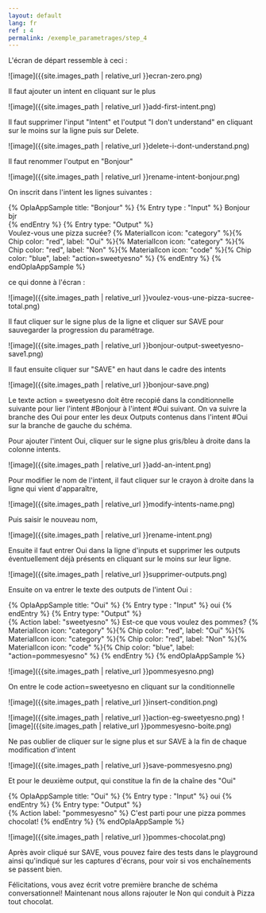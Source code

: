 ```yaml
---
layout: default
lang: fr
ref : 4
permalink: /exemple_parametrages/step_4
---
```


L'écran de départ ressemble à ceci :

![image]({{site.images_path | relative_url }}ecran-zero.png)


Il faut ajouter un intent en cliquant sur le plus

![image]({{site.images_path | relative_url }}add-first-intent.png)


Il faut supprimer l'input "Intent" et  l'output "I don't understand" en cliquant sur le moins sur la ligne puis sur Delete.

![image]({{site.images_path | relative_url }}delete-i-dont-understand.png)

Il faut renommer l'output en "Bonjour"

![image]({{site.images_path | relative_url }}rename-intent-bonjour.png)


On inscrit dans l'intent les lignes suivantes :


{% OplaAppSample title: "Bonjour" %}
  {% Entry type : "Input" %}
    Bonjour <br> bjr <br>
  {% endEntry %}
  {% Entry type: "Output" %}  
    Voulez-vous une pizza sucrée? {% MaterialIcon icon: "category" %}{% Chip color: "red", label: "Oui" %}{% MaterialIcon icon: "category" %}{% Chip color: "red", label: "Non" %}{% MaterialIcon icon: "code" %}{% Chip color: "blue", label: "action=sweetyesno" %}
  {% endEntry %}
{% endOplaAppSample %}



ce qui donne à l'écran :


![image]({{site.images_path | relative_url }}voulez-vous-une-pizza-sucree-total.png)


Il faut cliquer sur le signe plus de la ligne et cliquer sur SAVE pour sauvegarder la progression du paramétrage.

![image]({{site.images_path | relative_url }}bonjour-output-sweetyesno-save1.png)

Il faut ensuite cliquer sur "SAVE" en haut dans le cadre des intents

![image]({{site.images_path | relative_url }}bonjour-save.png)


Le texte action = sweetyesno doit être recopié dans la conditionnelle suivante pour lier l'intent #Bonjour à l'intent #Oui suivant. On va suivre la branche des Oui pour enter les deux Outputs contenus dans l'intent #Oui sur la branche de gauche du schéma.


Pour ajouter l'intent Oui, cliquer sur le signe plus gris/bleu à droite dans la colonne intents.

![image]({{site.images_path | relative_url }}add-an-intent.png)

Pour modifier le nom de l'intent, il faut cliquer sur le crayon à droite dans la ligne qui vient d'apparaître,

![image]({{site.images_path | relative_url }}modify-intents-name.png)

Puis saisir le nouveau nom,

![image]({{site.images_path | relative_url }}rename-intent.png)

Ensuite il faut entrer Oui dans la ligne d'inputs et supprimer les outputs éventuellement déjà présents en cliquant sur le moins sur leur ligne.

![image]({{site.images_path | relative_url }}supprimer-outputs.png)


Ensuite on va entrer le texte des outputs de l'intent Oui :<br>


{% OplaAppSample title: "Oui" %}
  {% Entry type : "Input" %}
    oui
  {% endEntry %}
  {% Entry type: "Output" %}  
  {% Action label: "sweetyesno" %} 
    Est-ce que vous voulez des pommes? {% MaterialIcon icon: "category" %}{% Chip color: "red", label: "Oui" %}{% MaterialIcon icon: "category" %}{% Chip color: "red", label: "Non" %}{% MaterialIcon icon: "code" %}{% Chip color: "blue", label: "action=pommesyesno" %}
  {% endEntry %}
{% endOplaAppSample %}



![image]({{site.images_path | relative_url }}pommesyesno.png)



On entre le code action=sweetyesno en cliquant sur la conditionnelle

![image]({{site.images_path | relative_url }}insert-condition.png)

![image]({{site.images_path | relative_url }}action-eg-sweetyesno.png)
![image]({{site.images_path | relative_url }}pommesyesno-boite.png)


Ne pas oublier de cliquer sur le signe plus et sur SAVE à la fin de chaque modification d'intent

![image]({{site.images_path | relative_url }}save-pommesyesno.png)


Et pour le deuxième output, qui constitue la fin de la chaîne des "Oui"



{% OplaAppSample title: "Oui" %}
  {% Entry type : "Input" %}
    oui
  {% endEntry %}
  {% Entry type: "Output" %}  
  {% Action label: "pommesyesno" %} 
    C'est parti pour une pizza pommes chocolat!
  {% endEntry %}
{% endOplaAppSample %}



    

![image]({{site.images_path | relative_url }}pommes-chocolat.png)


Après avoir cliqué sur SAVE, vous pouvez faire des tests dans le playground ainsi qu'indiqué sur les captures d'écrans, pour voir si vos enchaînements se passent bien.


Félicitations, vous avez écrit votre première branche de schéma conversationnel! Maintenant nous allons rajouter le Non qui conduit à Pizza tout chocolat.
